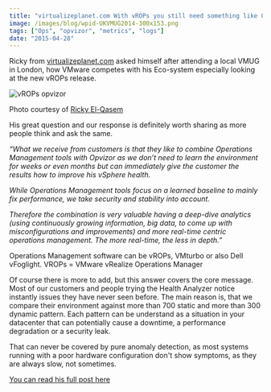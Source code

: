 ```yaml
---
title: "virtualizeplanet.com With vROPs you still need something like Opvizor"
image: /images/blog/wpid-UKVMUG2014-300x153.png
tags: ["Ops", "opvizor", "metrics", "logs"]
date: "2015-04-28"
---
```


Ricky from [virtualizeplanet.com](http://read.virtualizeplanet.com/ "virtualizeplanet.com") asked himself after attending a local VMUG in London, how VMware competes with his Eco-system especially looking at the new vROPs release.

![vROPs opvizor](/images/blog/wpid-UKVMUG2014-300x153.png)

Photo courtesy of [Ricky El-Qasem](http://virtualizeplanet.com/wordpress/wp-content/uploads/2008/09/UKVMUG2014-300x153.png)

His great question and our response is definitely worth sharing as more people think and ask the same.

_“What we receive from customers is that they like to combine Operations Management tools with Opvizor as we don’t need to learn the environment for weeks or even months but can immediately give the customer the results how to improve his vSphere health._

_While Operations Management tools focus on a learned baseline to mainly fix performance, we take security and stability into account._

_Therefore the combination is very valuable having a deep-dive analytics (using continuously growing information, big data, to come up with misconfigurations and improvements) and more real-time centric operations management. The more real-time, the less in depth.”_

Operations Management software can be vROPs, VMturbo or also Dell vFoglight. VROPs = VMware vRealize Operations Manager

Of course there is more to add, but this answer covers the core message. Most of our customers and people trying the Health Analyzer notice instantly issues they have never seen before. The main reason is, that we compare their environment against more than 700 static and more than 300 dynamic pattern. Each pattern can be understand as a situation in your datacenter that can potentially cause a downtime, a performance degradation or a security leak.

That can never be covered by pure anomaly detection, as most systems running with a poor hardware configuration don't show symptoms, as they are always slow, not sometimes.

[You can read his full post here](http://read.virtualizeplanet.com/?p=1226 "You can read his full post here")

